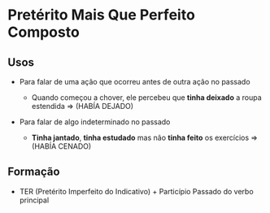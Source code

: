 # Pretérito Mais Que Perfeito Composto

## Usos

* Para falar de uma ação que ocorreu antes de outra ação no passado
  * Quando começou a chover, ele percebeu que **tinha deixado** a roupa estendida => (HABÍA DEJADO)

* Para falar de algo indeterminado no passado
  * **Tinha jantado**, **tinha estudado** mas não **tinha feito** os exercícios => (HABÍA CENADO)

## Formação

* TER (Pretérito Imperfeito do Indicativo) + Particípio Passado do verbo principal
